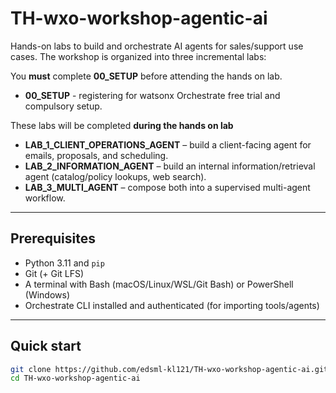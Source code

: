 # TH-wxo-workshop-agentic-ai

Hands-on labs to build and orchestrate AI agents for sales/support use cases. The workshop is organized into three incremental labs:

You **must** complete **00_SETUP** before attending the hands on lab.
- **00_SETUP** - registering for watsonx Orchestrate free trial and compulsory setup.

These labs will be completed **during the hands on lab**
- **LAB_1_CLIENT_OPERATIONS_AGENT** – build a client-facing agent for emails, proposals, and scheduling.  
- **LAB_2_INFORMATION_AGENT** – build an internal information/retrieval agent (catalog/policy lookups, web search).  
- **LAB_3_MULTI_AGENT** – compose both into a supervised multi-agent workflow.

---

## Prerequisites

- Python 3.11 and `pip`
- Git (+ Git LFS)
- A terminal with Bash (macOS/Linux/WSL/Git Bash) or PowerShell (Windows)
- Orchestrate CLI installed and authenticated (for importing tools/agents)

---

## Quick start

```bash
git clone https://github.com/edsml-kl121/TH-wxo-workshop-agentic-ai.git
cd TH-wxo-workshop-agentic-ai
```